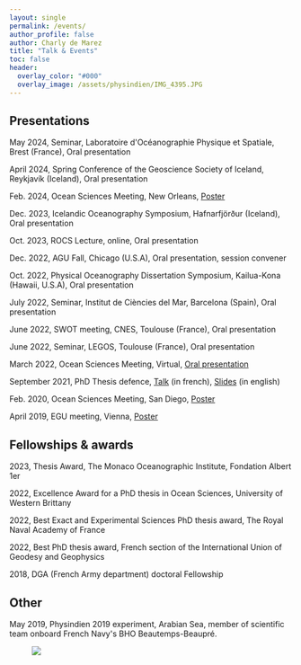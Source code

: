 ```yaml
---
layout: single 
permalink: /events/
author_profile: false
author: Charly de Marez
title: "Talk & Events"
toc: false
header:
  overlay_color: "#000"
  overlay_image: /assets/physindien/IMG_4395.JPG
---
```

## Presentations 

<p> May 2024, Seminar, Laboratoire d'Océanographie Physique et Spatiale, Brest (France), Oral presentation</p>

<p> April 2024, Spring Conference of the Geoscience Society of Iceland, Reykjavík (Iceland), Oral presentation</p>

<p> Feb. 2024, Ocean Sciences Meeting, New Orleans, <a href="/assets/OS2024_acc_1584223.pdf">Poster</a></p>

<p> Dec. 2023, Icelandic Oceanography Symposium, Hafnarfjörður (Iceland), Oral presentation </p> 

<p> Oct. 2023, ROCS Lecture, online, Oral presentation </p> 

<p> Dec. 2022, AGU Fall, Chicago (U.S.A), Oral presentation, session convener </p> 
  
<p> Oct. 2022, Physical Oceanography Dissertation Symposium, Kailua-Kona (Hawaii, U.S.A), Oral presentation </p> 

<p> July 2022, Seminar, Institut de Ciències del Mar, Barcelona (Spain), Oral presentation</p>

<p> June 2022, SWOT meeting, CNES, Toulouse (France), Oral presentation</p>

<p> June 2022, Seminar, LEGOS, Toulouse (France), Oral presentation</p>

<p> March 2022, Ocean Sciences Meeting, Virtual, <a href="https://youtu.be/DLXDXgitxIs">Oral presentation</a></p>

<p>  September 2021, PhD Thesis defence, <a href="https://youtu.be/po4KssS-vCA.">Talk</a> (in french), <a href="/assets/SOUTENANCE_V2_compressed_no_anim.pdf">Slides</a> (in english)</p> 

<p> Feb. 2020, Ocean Sciences Meeting, San Diego, <a href="/assets/OS2020.pdf">Poster</a></p>

<p> April 2019, EGU meeting, Vienna, <a href="/assets/EGU2019.pdf">Poster</a></p>

## Fellowships & awards 

<p> 2023, Thesis Award, The Monaco Oceanographic Institute, Fondation Albert 1er </p> 

<p> 2022, Excellence Award for a PhD thesis in Ocean Sciences, University of Western Brittany</p> 
  
<p>2022, Best Exact and Experimental Sciences PhD thesis award, The Royal Naval Academy of France</p> 
  
<p>2022, Best PhD thesis award, French section of the International Union of Geodesy and Geophysics</p> 
  
<p>2018, DGA (French Army department) doctoral Fellowship</p> 


## Other 

<p> May 2019, Physindien 2019 experiment, Arabian Sea, member of scientific team onboard French Navy's BHO Beautemps-Beaupré.

<figure> <img src="/assets/physindien/P1100111.JPG">
<figcaption> </figcaption> </figure>

